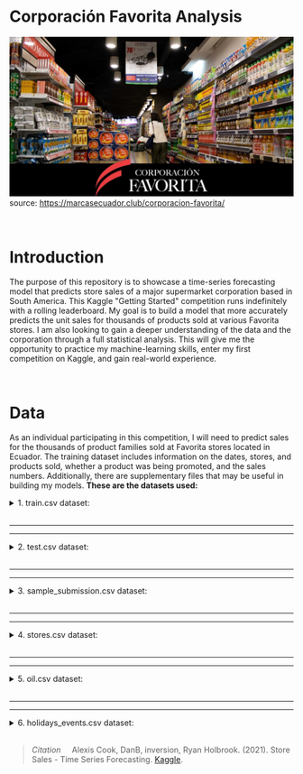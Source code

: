 # Corporación Favorita Analysis

![](/src/images/corporacion-la-favorita.jpg) source: https://marcasecuador.club/corporacion-favorita/

<br />

# Introduction
The purpose of this repository is to showcase a time-series forecasting model that predicts store sales of a major supermarket corporation based in South America. This Kaggle "Getting Started" competition runs indefinitely with a rolling leaderboard. My goal is to build a model that more accurately predicts the unit sales for thousands of products sold at various Favorita stores. I am also looking to gain a deeper understanding of the data and the corporation through a full statistical analysis. This will give me the opportunity to practice my machine-learning skills, enter my first competition on Kaggle, and gain real-world experience.

<br />

# Data

As an individual participating in this competition, I will need to predict sales for the thousands of product families sold at Favorita stores located in Ecuador. The training dataset includes information on the dates, stores, and products sold, whether a product was being promoted, and the sales numbers. Additionally, there are supplementary files that may be useful in building my models. __These are the datasets used:__

<details><summary>1. train.csv dataset:</summary>

| Column Name | Description |
|-------------|-------------|
| **store_nbr** | Identifies the store at which the products are sold |
| **family** | Identifies the type of product sold |
| **sales** | Provides the total sales for a product family at a particular store on a given date. Note that fractional values are possible since products can be sold in fractional units (e.g., 1.5 kg of cheese) |
| **onpromotion** | Indicates the total number of items in a product family that were being promoted at a store on a given date |

</details>

<br />

***
***

<details><summary>2. test.csv dataset:</summary>

| Column name | Description |
|-------------|-------------|
| id          | Unique ID for the row |
| date        | Date of the sales forecast |
| store_nbr   | Identifies the store at which the products are sold |
| family      | Identifies the type of product sold |
| onpromotion | Total number of items in a product family that were being promoted at a store on a given date |

</details>
<br />

***
***

<details><summary>3. sample_submission.csv dataset:</summary>

| Column name | Description |
|-------------|-------------|
| id          | Unique ID for the row |
| sales       | Predicted sales for the corresponding id in test.csv |

</details>
<br />

***
***

<details><summary>4. stores.csv dataset:</summary>

| Column name | Description |
|-------------|-------------|
| store_nbr   | Identifies the store |
| city        | City where the store is located |
| state       | State where the store is located |
| type        | Type of store (A, B, or C) |
| cluster     | Grouping of similar stores |

</details>
<br />

***
***

<details><summary>5. oil.csv dataset:</summary>

| Column name | Description |
|-------------|-------------|
| date        | Date of the oil price |
| dcoilwtico  | Daily oil prices (West Texas Intermediate) |

</details>
<br />

***
***

<details><summary>6. holidays_events.csv dataset:</summary>

| Column name | Description |
|-------------|-------------|
| date        | Date of the holiday/event |
| type        | Type of holiday/event (Holiday, Additional, Bridge, or Transfer) |
| locale      | Locale of the holiday/event (National, Regional, or Local) |
| locale_name | Name of the holiday/event locale |
| description | Description of the holiday/event |
| transferred | Indicates whether a holiday was officially transferred to another date by the government |

</details>





 <br />

> *Citation* &nbsp;&nbsp;&nbsp; Alexis Cook, DanB, inversion, Ryan Holbrook. (2021). Store Sales - Time Series Forecasting. [Kaggle][1].

[1]: (https://kaggle.com/competitions/store-sales-time-series-forecasting)

<br />